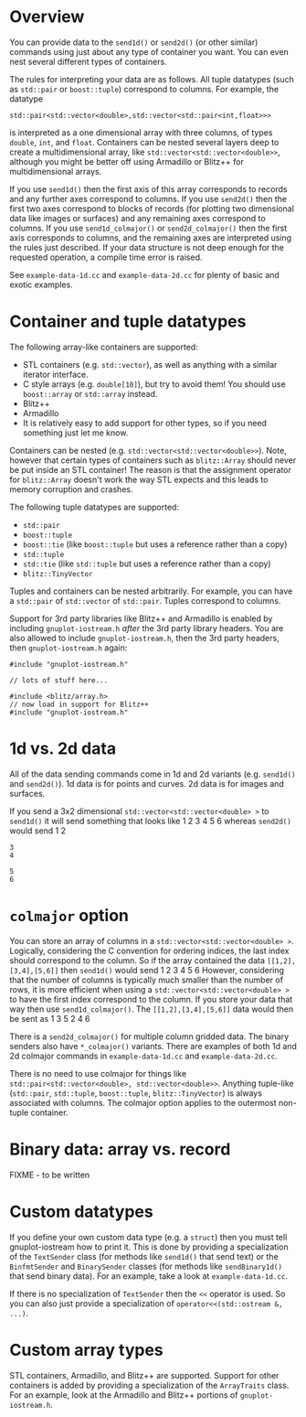 # Overview

You can provide data to the `send1d()` or `send2d()` (or other similar) commands using just about any type of container you want.  You can even nest several different types of containers.

The rules for interpreting your data are as follows.  All tuple datatypes (such as `std::pair` or `boost::tuple`) correspond to columns.  For example, the datatype

	std::pair<std::vector<double>,std::vector<std::pair<int,float>>>

is interpreted as a one dimensional array with three columns, of types `double`, `int`, and `float`.  Containers can be nested several layers deep to create a multidimensional array, like `std::vector<std::vector<double>>`, although you might be better off using Armadillo or Blitz++ for multidimensional arrays.

If you use `send1d()` then the first axis of this array corresponds to records and any further axes correspond to columns.  If you use `send2d()` then the first two axes correspond to blocks of records (for plotting two dimensional data like images or surfaces) and any remaining axes correspond to columns.  If you use `send1d_colmajor()` or `send2d_colmajor()` then the first axis corresponds to columns, and the remaining axes are interpreted using the rules just described.  If your data structure is not deep enough for the requested operation, a compile time error is raised.

See `example-data-1d.cc` and `example-data-2d.cc` for plenty of basic and exotic examples.

# Container and tuple datatypes

The following array-like containers are supported:

* STL containers (e.g. `std::vector`), as well as anything with a similar iterator interface.
* C style arrays (e.g. `double[10]`), but try to avoid them!  You should use `boost::array` or `std::array` instead.
* Blitz++
* Armadillo
* It is relatively easy to add support for other types, so if you need something just let me know.

Containers can be nested (e.g. `std::vector<std::vector<double>>`).  Note, however that certain types of containers such as `blitz::Array` should never be put inside an STL container!  The reason is that the assignment operator for `blitz::Array` doesn't work the way STL expects and this leads to memory corruption and crashes.

The following tuple datatypes are supported:

* `std::pair`
* `boost::tuple`
* `boost::tie` (like `boost::tuple` but uses a reference rather than a copy)
* `std::tuple`
* `std::tie` (like `std::tuple` but uses a reference rather than a copy)
* `blitz::TinyVector`

Tuples and containers can be nested arbitrarily.  For example, you can have a `std::pair` of `std::vector` of `std::pair`.  Tuples correspond to columns.

Support for 3rd party libraries like Blitz++ and Armadillo is enabled by including `gnuplot-iostream.h` *after* the 3rd party library headers.  You are also allowed to include `gnuplot-iostream.h`, then the 3rd party headers, then `gnuplot-iostream.h` again:

	#include "gnuplot-iostream.h"

	// lots of stuff here...

	#include <blitz/array.h>
	// now load in support for Blitz++
	#include "gnuplot-iostream.h"

# 1d vs. 2d data

All of the data sending commands come in 1d and 2d variants (e.g. `send1d()` and `send2d()`).  1d data is for points and curves.  2d data is for images and surfaces.

If you send a 3x2 dimensional `std::vector<std::vector<double> >` to `send1d()` it will send something that looks like
	1 2
	3 4
	5 6
whereas `send2d()` would send
	1
	2

	3
	4

	5
	6

# `colmajor` option

You can store an array of columns in a `std::vector<std::vector<double> >`.  Logically, considering the C convention for ordering indices, the last index should correspond to the column.  So if the array contained the data `[[1,2],[3,4],[5,6]]` then `send1d()` would send
	1 2
	3 4
	5 6
However, considering that the number of columns is typically much smaller than the number of rows, it is more efficient when using a `std::vector<std::vector<double> >` to have the first index correspond to the column.  If you store your data that way then use `send1d_colmajor()`.  The `[[1,2],[3,4],[5,6]]` data would then be sent as
	1 3 5
	2 4 6

There is a `send2d_colmajor()` for multiple column gridded data.  The binary senders also have `*_colmajor()` variants.  There are examples of both 1d and 2d colmajor commands in `example-data-1d.cc` and `example-data-2d.cc`.

There is no need to use colmajor for things like `std::pair<std::vector<double>, std::vector<double>>`.  Anything tuple-like (`std::pair`, `std::tuple`, `boost::tuple`, `blitz::TinyVector`) is always associated with columns.  The colmajor option applies to the outermost non-tuple container.

# Binary data: array vs. record

FIXME - to be written

# Custom datatypes

If you define your own custom data type (e.g. a `struct`) then you must tell gnuplot-iostream how to print it.  This is done by providing a specialization of the `TextSender` class (for methods like `send1d()` that send text) or the `BinfmtSender` and `BinarySender` classes (for methods like `sendBinary1d()` that send binary data).  For an example, take a look at `example-data-1d.cc`.

If there is no specialization of `TextSender` then the `<<` operator is used.  So you can also just provide a specialization of `operator<<(std::ostream &, ...)`.

# Custom array types

STL containers, Armadillo, and Blitz++ are supported.  Support for other containers is added by providing a specialization of the `ArrayTraits` class.  For an example, look at the Armadillo and Blitz++ portions of `gnuplot-iostream.h`.
